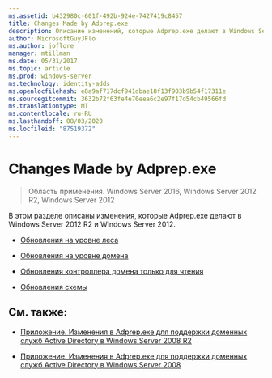 ```yaml
---
ms.assetid: b432980c-601f-492b-924e-7427419c8457
title: Changes Made by Adprep.exe
description: Описание изменений, которые Adprep.exe делают в Windows Server 2012 R2 и Windows Server 2012
author: MicrosoftGuyJFlo
ms.author: joflore
manager: mtillman
ms.date: 05/31/2017
ms.topic: article
ms.prod: windows-server
ms.technology: identity-adds
ms.openlocfilehash: e8a9af717dcf941dbae18f13f903b9b54f17311e
ms.sourcegitcommit: 3632b72f63fe4e70eea6c2e97f17d54cb49566fd
ms.translationtype: MT
ms.contentlocale: ru-RU
ms.lasthandoff: 08/03/2020
ms.locfileid: "87519372"
---
```

# <a name="changes-made-by-adprepexe"></a>Changes Made by Adprep.exe

> Область применения. Windows Server 2016, Windows Server 2012 R2, Windows Server 2012

В этом разделе описаны изменения, которые Adprep.exe делают в Windows Server 2012 R2 и Windows Server 2012.

- [Обновления на уровне леса](../../../ad-ds/deploy/RODC/Forest-Wide-Updates.md)

- [Обновления на уровне домена](../../../ad-ds/deploy/Domain-Wide-Updates.md)

- [Обновления контроллера домена только для чтения](../../../ad-ds/deploy/RODC/Read-Only-Domain-Controller-Updates.md)

- [Обновления схемы](../../../ad-ds/deploy/Schema-Updates.md)

## <a name="see-also"></a>См. также:

- [Приложение. Изменения в Adprep.exe для поддержки доменных служб Active Directory в Windows Server 2008 R2](/previous-versions/windows/it-pro/windows-server-2008-R2-and-2008/dd378876(v=ws.10))

- [Приложение. Изменения в Adprep.exe для поддержки доменных служб Active Directory в Windows Server 2008](/previous-versions/windows/it-pro/windows-server-2008-R2-and-2008/cc770703(v=ws.10))
